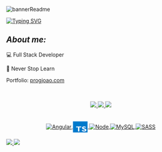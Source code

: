 ![bannerReadme](https://user-images.githubusercontent.com/99741457/159925109-a3f88c93-d7f2-4eb1-a93b-7278fc268fa6.png)
>
[![Typing SVG](https://readme-typing-svg.herokuapp.com?color=%230051ff&center=true&center=true&width=800&lines=Hi+everyone+👋,+I+am+João+Bianchini+Vieira;+Welcome+to+My+Profile!;I+am+Full+Stack+Developer)](https://git.io/typing-svg)

## _About me:_ 
💻 Full Stack Developer

🌱 Never Stop Learn

Portfolio: [progjoao.com](https://progjoao.vercel.app/)

<br>
<br>

<div align="center"> 
  <a href="" target="_blank"><img src="https://img.shields.io/badge/Instagram-E4405F?style=for-the-badge&logo=instagram&logoColor=white" target="_blank">
  <a href="https://github.com/progjoao" target="_blank"><img src="https://img.shields.io/badge/GitHub-100000?style=for-the-badge&logo=github&logoColor=white" target="_blank">
  <a href="https://www.linkedin.com/in/joaoricardobianchinivieira/" target="_blank"><img src="https://img.shields.io/badge/LinkedIn-0077B5?style=for-the-badge&logo=linkedin&logoColor=white" target="_blank">
<!--   <a href="https://discord.gg/5wtMgpWKuH" target="_blank"><img src="https://img.shields.io/badge/Discord-7289DA?style=for-the-badge&logo=discord&logoColor=white" target="_blank"> -->
</div>

<br>

<div align="center" style="display: inline_block"><br>
  <img align="center" alt="Angular" height="30" width="40" src="https://cdn.jsdelivr.net/gh/devicons/devicon/icons/angularjs/angularjs-plain.svg" />
  <img align="center" alt="TypeScript" height="30" width="40" src="https://raw.githubusercontent.com/devicons/devicon/master/icons/typescript/typescript-plain.svg">
  <img align="center" alt="Node" height="30" width="40" src="https://cdn.jsdelivr.net/gh/devicons/devicon/icons/nodejs/nodejs-plain.svg" />
  <img align="center" alt="MySQL" height="30" width="40" src="https://cdn.jsdelivr.net/gh/devicons/devicon/icons/mysql/mysql-plain.svg" />
  <img align="center" alt="SASS" height="30" width="40" src="https://cdn.jsdelivr.net/gh/devicons/devicon/icons/sass/sass-original.svg" />
</div>
  
<br>
    
<div style="display: flex" align="center">
  <a href="https://github.com/progjoao">
  <img height="190em" src="https://github-readme-stats.vercel.app/api?username=progjoao&show_icons=true&theme=radical&include_all_commits=true&count_private=true"/>
  <img height="190em" src="https://github-readme-stats.vercel.app/api/top-langs/?username=progjoao&layout=compact&langs_count=7&theme=radical"/>
</div>
    
##
  

